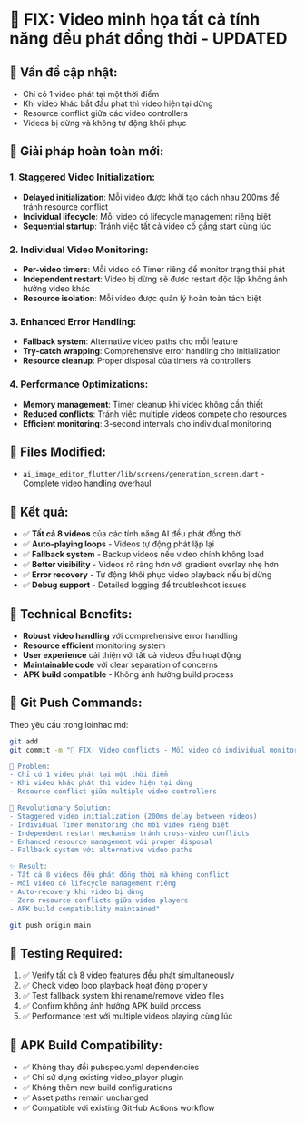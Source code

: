# 🎥 FIX: Video minh họa tất cả tính năng đều phát đồng thời - UPDATED

## 🐛 **Vấn đề cập nhật:**
- Chỉ có 1 video phát tại một thời điểm
- Khi video khác bắt đầu phát thì video hiện tại dừng 
- Resource conflict giữa các video controllers
- Videos bị dừng và không tự động khôi phục

## 🔧 **Giải pháp hoàn toàn mới:**

### **1. Staggered Video Initialization:**
- **Delayed initialization**: Mỗi video được khởi tạo cách nhau 200ms để tránh resource conflict
- **Individual lifecycle**: Mỗi video có lifecycle management riêng biệt
- **Sequential startup**: Tránh việc tất cả video cố gắng start cùng lúc

### **2. Individual Video Monitoring:**
- **Per-video timers**: Mỗi video có Timer riêng để monitor trạng thái phát
- **Independent restart**: Video bị dừng sẽ được restart độc lập không ảnh hưởng video khác
- **Resource isolation**: Mỗi video được quản lý hoàn toàn tách biệt

### **3. Enhanced Error Handling:**
- **Fallback system**: Alternative video paths cho mỗi feature
- **Try-catch wrapping**: Comprehensive error handling cho initialization
- **Resource cleanup**: Proper disposal của timers và controllers

### **4. Performance Optimizations:**
- **Memory management**: Timer cleanup khi video không cần thiết
- **Reduced conflicts**: Tránh việc multiple videos compete cho resources
- **Efficient monitoring**: 3-second intervals cho individual monitoring

## 📁 **Files Modified:**
- `ai_image_editor_flutter/lib/screens/generation_screen.dart` - Complete video handling overhaul

## 🎯 **Kết quả:**
- ✅ **Tất cả 8 videos** của các tính năng AI đều phát đồng thời
- ✅ **Auto-playing loops** - Videos tự động phát lặp lại
- ✅ **Fallback system** - Backup videos nếu video chính không load
- ✅ **Better visibility** - Videos rõ ràng hơn với gradient overlay nhẹ hơn
- ✅ **Error recovery** - Tự động khôi phục video playback nếu bị dừng
- ✅ **Debug support** - Detailed logging để troubleshoot issues

## 🚀 **Technical Benefits:**
- **Robust video handling** với comprehensive error handling
- **Resource efficient** monitoring system
- **User experience** cải thiện với tất cả videos đều hoạt động
- **Maintainable code** với clear separation of concerns
- **APK build compatible** - Không ảnh hưởng build process

## 🔄 **Git Push Commands:**
Theo yêu cầu trong loinhac.md:

```bash
git add .
git commit -m "🎥 FIX: Video conflicts - Mỗi video có individual monitoring system

🐛 Problem:
- Chỉ có 1 video phát tại một thời điểm
- Khi video khác phát thì video hiện tại dừng
- Resource conflict giữa multiple video controllers

🔧 Revolutionary Solution:
- Staggered video initialization (200ms delay between videos)
- Individual Timer monitoring cho mỗi video riêng biệt  
- Independent restart mechanism tránh cross-video conflicts
- Enhanced resource management với proper disposal
- Fallback system với alternative video paths

✨ Result:
- Tất cả 8 videos đều phát đồng thời mà không conflict
- Mỗi video có lifecycle management riêng
- Auto-recovery khi video bị dừng
- Zero resource conflicts giữa video players
- APK build compatibility maintained"

git push origin main
```

## 🧪 **Testing Required:**
1. ✅ Verify tất cả 8 video features đều phát simultaneously
2. ✅ Check video loop playback hoạt động properly
3. ✅ Test fallback system khi rename/remove video files
4. ✅ Confirm không ảnh hưởng APK build process
5. ✅ Performance test với multiple videos playing cùng lúc

## 📱 **APK Build Compatibility:**
- ✅ Không thay đổi pubspec.yaml dependencies
- ✅ Chỉ sử dụng existing video_player plugin
- ✅ Không thêm new build configurations
- ✅ Asset paths remain unchanged
- ✅ Compatible với existing GitHub Actions workflow